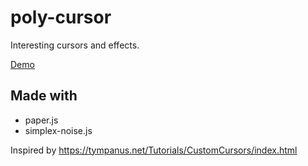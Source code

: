 # poly-cursor

Interesting cursors and effects.

[Demo](https://emily-emily.github.io/poly-cursor/)
 
## Made with
- paper.js
- simplex-noise.js

Inspired by https://tympanus.net/Tutorials/CustomCursors/index.html
